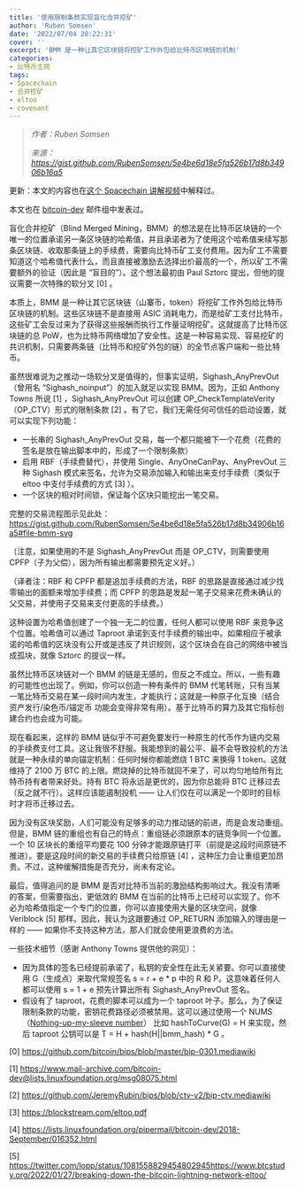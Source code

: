 ```yaml
---
title: '使用限制条款实现盲化合并挖矿'
author: 'Ruben Somsen'
date: '2022/07/04 20:22:31'
cover: ''
excerpt: 'BMM 是一种让其它区块链将挖矿工作外包给比特币区块链的机制'
categories:
- 比特币主网
tags:
- Spacechain
- 合并挖矿
- eltoo
- covenant
---
```



> *作者：Ruben Somsen*
> 
> *来源：<https://gist.github.com/RubenSomsen/5e4be6d18e5fa526b17d8b34906b16a5>*



更新：本文的内容也在[这个 Spacechain 讲解视频](https://youtu.be/N2ow4Q34Jeg)中解释过。

本文也在 [bitcoin-dev](https://lists.linuxfoundation.org/pipermail/bitcoin-dev/2019-December/017534.html) 邮件组中发表过。

盲化合并挖矿（Blind Merged Mining，BMM）的想法是在比特币区块链的一个唯一的位置承诺另一条区块链的哈希值，并且承诺者为了使用这个哈希值来续写那条区块链、收取那条链上的手续费，需要向比特币矿工支付费用。因为矿工不需要知道这个哈希值代表什么，而且直接被激励去选择出价最高的一个，所以矿工不需要额外的验证（因此是 “盲目的”）。这个想法最初由 Paul Sztorc 提出，但他的提议需要一次特殊的软分叉 [0] 。

本质上，BMM 是一种让其它区块链（山寨币，token）将挖矿工作外包给比特币区块链的机制。这些区块链不是直接用 ASIC 消耗电力，而是给矿工支付比特币，这些矿工会反过来为了获得这些报酬而执行工作量证明挖矿。这就提高了比特币区块链的总 PoW，也为比特币网络增加了安全性。这是一种容易实现、容易挖矿的共识机制，只需要两条链（比特币和挖矿外包的链）的全节点客户端和一些比特币。

虽然很难说为之推动一场软分叉是值得的，但事实证明，Sighash_AnyPrevOut（曾用名 “Sighash_noinput”）的加入就足以实现 BMM。因为，正如 Anthony Towns 所说 [1] ，Sighash_AnyPrevOut 可以创建 OP_CheckTemplateVerity（OP_CTV）形式的限制条款 [2] 。有了它，我们无需任何可信任的启动设置，就可以实现下列功能：

- 一长串的 Sighash_AnyPrevOut 交易，每一个都只能被下一个花费（花费的签名是放在输出脚本中的，形成了一个限制条款）
- 启用 RBF（手续费替代），并使用 Single、AnyOneCanPay、AnyPrevOut 三种 Sighash 模式来签名，允许为交易添加输入和输出来支付手续费（类似于 eltoo 中支付手续费的方式 [3] ）。
- 一个区块的相对时间锁，保证每个区块只能挖出一笔交易。

完整的交易流程图示见此处：https://gist.github.com/RubenSomsen/5e4be6d18e5fa526b17d8b34906b16a5#file-bmm-svg

（注意，如果使用的不是 Sighash_AnyPrevOut 而是 OP_CTV，则需要使用 CPFP（子为父偿），因为所有输出都需要预先定义好。）

（译者注：RBF 和 CPFP 都是追加手续费的方法，RBF 的思路是直接通过减少找零输出的面额来增加手续费；而 CPFP 的思路是发起一笔子交易来花费未确认的父交易，并使用子交易来支付更高的手续费。）

这种设置为哈希值创建了一个独一无二的位置，任何人都可以使用 RBF 来竞争这个位置。哈希值可以通过 Taproot 承诺到支付手续费的输出中。如果相应于被承诺的哈希值的区块没有公开或是违反了共识规则，这个区块会在自己的网络中被当成孤块，就像 Sztorc 的提议一样。

虽然比特币区块链对一个 BMM 的链是无感的，但反之不成立。所以，一些有趣的可能性也出现了。例如，你可以创造一种有条件的 BMM 代笔转账，只有当某一笔比特币交易在某一段时间内发生，才能执行；这就是一种原子化互换（结合 资产发行/染色币/锚定币 功能会变得非常有用）。基于比特币的算力及其它指标创建合约也会成为可能。

现在看起来，这样的 BMM 链似乎不可避免要发行一种原生的代币作为链内交易的手续费支付工具。这让我很不舒服。我能想到的最公平、最不会导致投机的方法就是一种永续的单向锚定机制：任何时候你都能燃烧 1 BTC 来换得 1 token。这就维持了 2100 万 BTC 的上限。燃烧掉的比特币就回不来了，可以均匀地给所有比特币持有者带来好处。持有 BTC 将永远是更优的，因为你总能将 BTC 迁移过去（反之就不行）。这样应该能遏制投机 —— 让人们仅在可以满足一个即时的目标时才将币迁移过去。

因为没有区块奖励，人们可能没有足够多的动力推动链的前进，而是会发动重组。但是，BMM 链的重组也有自己的特点：重组链必须跟原本的链竞争同一个位置。一个 10 区块长的重组平均要花 100 分钟才能跟原链打平（前提是这段时间原链不推进）。要是这段时间的新交易的手续费只给原链 [4] ，这种压力会让重组更加昂贵。不过，这种缓解措施是否充分，尚未有定论。

最后，值得追问的是 BMM 是否对比特币当前的激励结构影响过大。我没有清晰的答案，但需要指出，更低效的 BMM 在当前的比特币上已经可以实现了。你不必为哈希值指定一个专门的位置，你可以直接使用大量的区块空间，就像 Veriblock [5] 那样。因此，我认为这跟要通过 OP_RETURN 添加输入的理由是一样的 —— 如果你不支持这种方法，那人们就会使用更浪费的方法。

一些技术细节（感谢 Anthony Towns 提供他的洞见）：

- 因为具体的签名已经提前承诺了，私钥的安全性在此无关紧要。你可以直接使用 G（生成点）来取代常规签名 s = r + e * p 中的 R 和 P。这意味着任何人都可以使用 s = 1 + e  预先计算出所有 Sighash_AnyPrevOut 签名。
- 假设有了 taproot，花费的脚本可以成为一个 taproot 叶子。那么，为了保证限制条款的功能，密钥花费路径必须被禁用。这可以通过使用一个 NUMS（[Nothing-up-my-sleeve number](https://en.wikipedia.org/wiki/Nothing-up-my-sleeve_number)） 比如 hashToCurve(G) = H 来实现，然后 taproot 公钥可以是 T = H + hash(H||bmm_hash) * G 。



[0] https://github.com/bitcoin/bips/blob/master/bip-0301.mediawiki

[1] https://www.mail-archive.com/bitcoin-dev@lists.linuxfoundation.org/msg08075.html

[2] https://github.com/JeremyRubin/bips/blob/ctv-v2/bip-ctv.mediawiki

[3] https://blockstream.com/eltoo.pdf

[4] https://lists.linuxfoundation.org/pipermail/bitcoin-dev/2018-September/016352.html

[5] https://twitter.com/lopp/status/1081558829454802945https://www.btcstudy.org/2022/01/27/breaking-down-the-bitcoin-lightning-network-eltoo/
